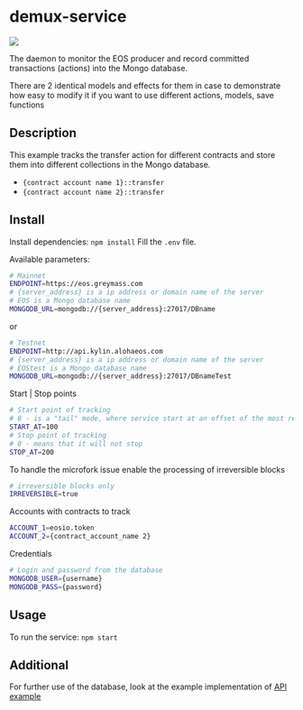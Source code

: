 # demux-service
[<img src="https://raw.githubusercontent.com/4ban/EOS-demux-js-example/master/.github/black_img.png">](https://www.buymeacoffee.com/4ban)

The daemon to monitor the EOS producer and record committed transactions (actions) into the Mongo database.

There are 2 identical models and effects for them in case to demonstrate how easy to modify it if you want to use different actions, models, save functions

## Description
This example tracks the transfer action for different contracts and store them into different collections in the Mongo database.
* `{contract account name 1}::transfer`
* `{contract account name 2}::transfer`
## Install
Install dependencies: `npm install`
Fill the `.env` file.

Available parameters:

```bash
# Mainnet
ENDPOINT=https://eos.greymass.com
# {server_address} is a ip address or domain name of the server
# EOS is a Mongo database name
MONGODB_URL=mongodb://{server_address}:27017/DBname
```
or
```bash
# Testnet
ENDPOINT=http://api.kylin.alohaeos.com
# {server_address} is a ip address or domain name of the server
# EOStest is a Mongo database name
MONGODB_URL=mongodb://{server_address}:27017/DBnameTest
```
Start | Stop points
```bash
# Start point of tracking
# 0 - is a "tail" mode, where service start at an offset of the most recent blocks.
START_AT=100
# Stop point of tracking
# 0 - means that it will not stop
STOP_AT=200
```
To handle the microfork issue enable the processing of irreversible blocks
```bash
# irreversible blocks only
IRREVERSIBLE=true
```
Accounts with contracts to track
```bash
ACCOUNT_1=eosio.token
ACCOUNT_2={contract_account_name 2}
```
Credentials
```bash
# Login and password from the database
MONGODB_USER={username}
MONGODB_PASS={password}
```

## Usage
To run the service: `npm start`

## Additional
For further use of the database, look at the example implementation of [API example](https://github.com/4ban/EOS-demux-js-api-example)
